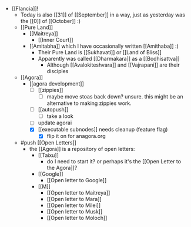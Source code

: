 - [[Flancia]]!
  - Today is also [[31]] of [[September]] in a way, just as yesterday was the [[0]] of [[October]] :)
  - [[Pure Land]]
    - [[Maitreya]]
      - [[Inner Court]]
    - [[Amitabha]] which I have occasionally written [[Amithaba]] :)
      - Their Pure Land is [[Sukhavati]] or [[Land of Bliss]]
      - Apparently was called [[Dharmakara]] as a [[Bodhisattva]]
        - Although [[Avalokiteshvara]] and [[Vajrapani]] are their disciples
  - [[Agora]]
    - [[agora development]]
      - [ ] [[zippies]]
        - [ ] maybe move stoas back down? unsure. this might be an alternative to making zippies work.
      - [ ] [[autopush]]
        - [ ] take a look
      - [ ] update agorai
      - [x] [[executable subnodes]] needs cleanup (feature flag)
        - [x] flip it on for anagora.org
  - #push [[Open Letters]]
    - the [[Agora]] is a repository of open letters:
      - [[Taixu]]
        - do I need to start it? or perhaps it's the [[Open Letter to the Agora]]?
      - [[Google]]
        - [[Open letter to Google]]
      - [[M]]
        - [[Open letter to Maitreya]]
        - [[Open letter to Mara]]
        - [[Open letter to Milei]]
        - [[Open letter to Musk]]
        - [[Open letter to Moloch]]
